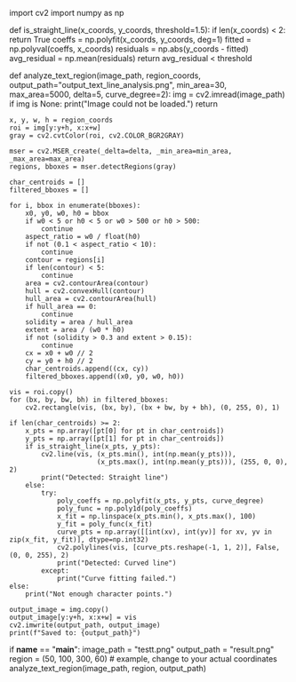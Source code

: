 import cv2
import numpy as np

def is_straight_line(x_coords, y_coords, threshold=1.5):
    if len(x_coords) < 2:
        return True
    coeffs = np.polyfit(x_coords, y_coords, deg=1)
    fitted = np.polyval(coeffs, x_coords)
    residuals = np.abs(y_coords - fitted)
    avg_residual = np.mean(residuals)
    return avg_residual < threshold

def analyze_text_region(image_path, region_coords, output_path="output_text_line_analysis.png",
                        min_area=30, max_area=5000, delta=5,
                        curve_degree=2):
    img = cv2.imread(image_path)
    if img is None:
        print("Image could not be loaded.")
        return

    x, y, w, h = region_coords
    roi = img[y:y+h, x:x+w]
    gray = cv2.cvtColor(roi, cv2.COLOR_BGR2GRAY)

    mser = cv2.MSER_create(_delta=delta, _min_area=min_area, _max_area=max_area)
    regions, bboxes = mser.detectRegions(gray)

    char_centroids = []
    filtered_bboxes = []

    for i, bbox in enumerate(bboxes):
        x0, y0, w0, h0 = bbox
        if w0 < 5 or h0 < 5 or w0 > 500 or h0 > 500:
            continue
        aspect_ratio = w0 / float(h0)
        if not (0.1 < aspect_ratio < 10):
            continue
        contour = regions[i]
        if len(contour) < 5:
            continue
        area = cv2.contourArea(contour)
        hull = cv2.convexHull(contour)
        hull_area = cv2.contourArea(hull)
        if hull_area == 0:
            continue
        solidity = area / hull_area
        extent = area / (w0 * h0)
        if not (solidity > 0.3 and extent > 0.15):
            continue
        cx = x0 + w0 // 2
        cy = y0 + h0 // 2
        char_centroids.append((cx, cy))
        filtered_bboxes.append((x0, y0, w0, h0))

    vis = roi.copy()
    for (bx, by, bw, bh) in filtered_bboxes:
        cv2.rectangle(vis, (bx, by), (bx + bw, by + bh), (0, 255, 0), 1)

    if len(char_centroids) >= 2:
        x_pts = np.array([pt[0] for pt in char_centroids])
        y_pts = np.array([pt[1] for pt in char_centroids])
        if is_straight_line(x_pts, y_pts):
            cv2.line(vis, (x_pts.min(), int(np.mean(y_pts))),
                          (x_pts.max(), int(np.mean(y_pts))), (255, 0, 0), 2)
            print("Detected: Straight line")
        else:
            try:
                poly_coeffs = np.polyfit(x_pts, y_pts, curve_degree)
                poly_func = np.poly1d(poly_coeffs)
                x_fit = np.linspace(x_pts.min(), x_pts.max(), 100)
                y_fit = poly_func(x_fit)
                curve_pts = np.array([[int(xv), int(yv)] for xv, yv in zip(x_fit, y_fit)], dtype=np.int32)
                cv2.polylines(vis, [curve_pts.reshape(-1, 1, 2)], False, (0, 0, 255), 2)
                print("Detected: Curved line")
            except:
                print("Curve fitting failed.")
    else:
        print("Not enough character points.")

    output_image = img.copy()
    output_image[y:y+h, x:x+w] = vis
    cv2.imwrite(output_path, output_image)
    print(f"Saved to: {output_path}")

if __name__ == "__main__":
    image_path = "testt.png"
    output_path = "result.png"
    region = (50, 100, 300, 60)  # example, change to your actual coordinates
    analyze_text_region(image_path, region, output_path)